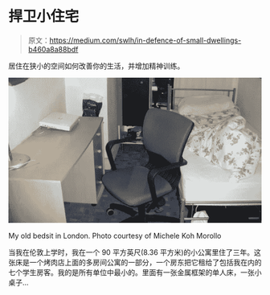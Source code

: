 # 捍卫小住宅

> 原文：<https://medium.com/swlh/in-defence-of-small-dwellings-b460a8a88bdf>

居住在狭小的空间如何改善你的生活，并增加精神训练。

![](img/ca9160a0e4ffe04876e15678d5a59c97.png)

My old bedsit in London. Photo courtesy of Michele Koh Morollo

当我在伦敦上学时，我在一个 90 平方英尺(8.36 平方米)的小公寓里住了三年。这张床是一个烤肉店上面的多房间公寓的一部分，一个房东把它租给了包括我在内的七个学生房客。我的是所有单位中最小的。里面有一张金属框架的单人床，一张小桌子…